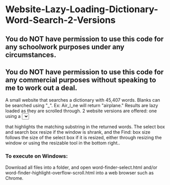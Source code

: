 # Website-Lazy-Loading-Dictionary-Word-Search-2-Versions

## You do NOT have permission to use this code for any schoolwork purposes under any circumstances. 

## You do NOT have permission to use this code for any commercial purposes without speaking to me to work out a deal.

A small website that searches a dictionary with 45,407 words. Blanks can be searched using "\_". Ex: Air_l_ne will return "airplane." Results are lazy loaded as they are scrolled through. 2 website versions are offered: one using a <select> box, and one using a scrollable <div> that highlights the matching substring in the returned words. The select box and search box resize if the window is shrank, and the Find: box size follows the size of the select box if it is resized, either through resizing the window or using the resizable tool in the bottom right..

### To execute on Windows:

Download all files into a folder, and open word-finder-select.html and/or word-finder-highlight-overflow-scroll.html into a web browser such as Chrome.
